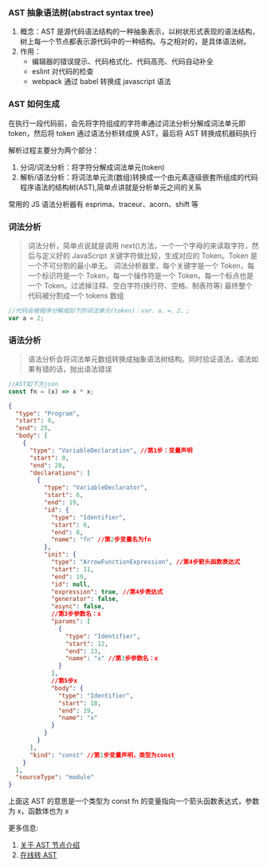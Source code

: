 <!--
 * @Author: your name
 * @Date: 2020-05-24 08:43:39
 * @LastEditTime: 2020-05-24 10:09:43
 * @LastEditors: Please set LastEditors
 * @Description: In User Settings Edit
 * @FilePath: /learningnotes/整理/AST及JS编译原理.md
-->

### AST 抽象语法树(abstract syntax tree)

1. 概念：AST 是源代码语法结构的一种抽象表示，以树状形式表现的语法结构，树上每一个节点都表示源代码中的一种结构。与之相对的，是具体语法树。
2. 作用：
   - 编辑器的错误提示、代码格式化、代码高亮、代码自动补全
   - eslint 对代码的检查
   - webpack 通过 babel 转换成 javascript 语法

### AST 如何生成

在执行一段代码前，会先将字符组成的字符串通过词法分析分解成词法单元即 token，然后将 token 通过语法分析转成换 AST，最后将 AST 转换成机器码执行

解析过程主要分为两个部分：

1. 分词/词法分析：将字符分解成词法单元(token)
2. 解析/语法分析：将词法单元流(数组)转换成一个由元素逐级嵌套所组成的代码程序语法的结构树(AST),简单点讲就是分析单元之间的关系

常用的 JS 语法分析器有 esprima、traceur、acorn、shift 等

### 词法分析

> 词法分析，简单点说就是调用 next()方法，一个一个字母的来读取字符，然后与定义好的 JavaScript 关键字符做比较，生成对应的 Token。Token 是一个不可分割的最小单无。
> 词法分析器里，每个关键字是一个 Token，每一个标识符是一个 Token，每一个操作符是一个 Token，每一个标点也是一个 Token。过滤掉注释、空白字符(换行符、空格、制表符等)
> 最终整个代码被分割成一个 tokens 数组

```javascript
//代码会被程序分解成如下的词法单元(token)：var、a、=、2、;
var a = 2;
```

### 语法分析

> 语法分析会将词法单元数组转换成抽象语法树结构。同时验证语法，语法如果有错的话，抛出语法错误

```javascript
//AST如下方json
const fn = (x) => x * x;
```

```json
{
  "type": "Program",
  "start": 0,
  "end": 25,
  "body": [
    {
      "type": "VariableDeclaration", //第1步：变量声明
      "start": 0,
      "end": 20,
      "declarations": [
        {
          "type": "VariableDeclarator",
          "start": 6,
          "end": 19,
          "id": {
            "type": "Identifier",
            "start": 6,
            "end": 8,
            "name": "fn" //第2步变量名为fn
          },
          "init": {
            "type": "ArrowFunctionExpression", //第4步箭头函数表达式
            "start": 11,
            "end": 19,
            "id": null,
            "expression": true, //第4步表达式
            "generator": false,
            "async": false,
            //第3步参数名：x
            "params": [
              {
                "type": "Identifier",
                "start": 12,
                "end": 13,
                "name": "x" //第3步参数名：x
              }
            ],
            //第5步x
            "body": {
              "type": "Identifier",
              "start": 18,
              "end": 19,
              "name": "x"
            }
          }
        }
      ],
      "kind": "const" //第1步变量声明，类型为const
    }
  ],
  "sourceType": "module"
}
```

上面这 AST 的意思是一个类型为 const fn 的变量指向一个箭头函数表达式，参数为 x，函数体也为 x

更多信息:

1. [关于 AST 节点介绍](http://www.goyth.com/2018/12/23/AST/#Expressions)
2. [在线转 AST](https://astexplorer.net/)
